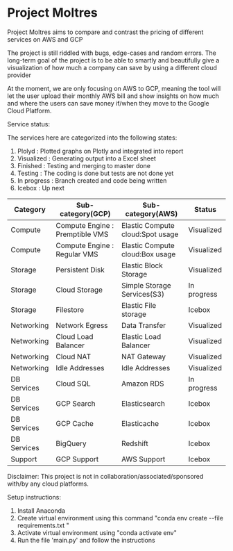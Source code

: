 # Project Moltres
Project Moltres aims to compare and contrast the pricing of different services on AWS and GCP

The project is still riddled with bugs, edge-cases and random errors. The long-term goal of the project is to be able to smartly and beautifully give a visualization of how much a company can save by using a different cloud provider 

At the moment, we are only focusing on AWS to GCP, meaning the tool will let the user upload their monthly AWS bill and show insights on how much and where the users can save money if/when they move to the Google Cloud Platform. 

Service status:

The services here are categorized into the following states:
1. Plolyd : Plotted graphs on Plotly and integrated into report
2. Visualized : Generating output into a Excel sheet
3. Finished : Testing and merging to master done
4. Testing : The coding is done but tests are not done yet
5. In progress : Branch created and code being written
6. Icebox : Up next 

| Category | Sub-category(GCP) |Sub-category(AWS)| Status |
| -------- | -------- | -------- |------ |
| Compute     | Compute Engine : Premptible VMS     | Elastic Compute cloud:Spot usage     |Visualized |
| Compute     | Compute Engine : Regular VMS     | Elastic Compute cloud:Box usage     |Visualized |
| Storage     | Persistent Disk     | Elastic Block Storage     | Visualized |
| Storage     | Cloud Storage     | Simple Storage Services(S3)     | In progress |
| Storage     | Filestore     | Elastic File storage     | Icebox |
| Networking     | Network Egress     | Data Transfer     | Visualized |
| Networking     | Cloud Load Balancer     | Elastic Load Balancer     | Visualized |
| Networking     | Cloud NAT     | NAT Gateway     | Visualized |
| Networking     | Idle Addresses     | Idle Addresses     | Visualized |
| DB Services     | Cloud SQL     | Amazon RDS     | In progress |
| DB Services     | GCP Search     | Elasticsearch     | Icebox |
| DB Services     | GCP Cache      | Elasticache     | Icebox |
| DB Services     | BigQuery     | Redshift     | Icebox |
| Support     | GCP Support     | AWS Support     |Icebox |


Disclaimer: This project is not in collaboration/associated/sponsored with/by any cloud platforms. 

Setup instructions:

1. Install Anaconda
2. Create virtual environment using this command "conda env create --file requirements.txt "
3. Activate virtual environment using "conda activate env"
4. Run the file 'main.py' and follow the instructions